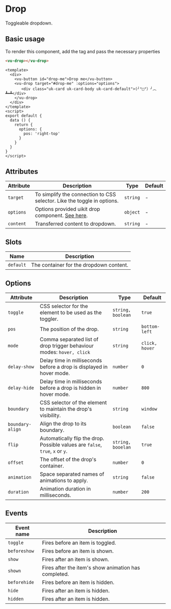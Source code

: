 # Drop

Toggleable dropdown.

## Basic usage

To render this component, add the tag and pass the necessary properties

```html
<vu-drop></vu-drop>
```

```example
<template>
  <div>
    <vu-button id="drop-me">Drop me</vu-button>
    <vu-drop target="#drop-me" :options="options">
       <div class="uk-card uk-card-body uk-card-default">(╯°□°）╯︵ ┻━┻</div>
    </vu-drop>
  </div>
</template>
<script>
export default {
  data () {
    return {
      options: {
        pos: 'right-top'
      }
    }
  }
}
</script>
```

## Attributes

| Attribute | Description                                                             | Type     | Default |
| --------- | ----------------------------------------------------------------------- | -------- | ------- |
| `target`  | To simplify the connection to CSS selector. Like the toggle in options. | `string` | -       |
| `options` | Options provided uikit drop component. <a href="#options">See here</a>. | `object` | -       |
| `content` | Transferred content to dropdown.                                        | `string` | -       |

## Slots

| Name      | Description                             |
| --------- | --------------------------------------- |
| `default` | The container for the dropdown content. |

## Options

| Attribute        | Description                                                                   | Type              | Default        |
| ---------------- | ----------------------------------------------------------------------------- | ----------------- | -------------- |
| `toggle`         | CSS selector for the element to be used as the toggler.                       | `string, boolean` | `true`         |
| `pos`            | The position of the drop.                                                     | `string`          | `bottom-left`  |
| `mode`           | Comma separated list of drop trigger behaviour modes: `hover, click`          | `string`          | `click, hover` |
| `delay-show`     | Delay time in milliseconds before a drop is displayed in hover mode.          | `number`          | `0`            |
| `delay-hide`     | Delay time in milliseconds before a drop is hidden in hover mode.             | `number`          | `800`          |
| `boundary`       | CSS selector of the element to maintain the drop's visibility.                | `string`          | `window`       |
| `boundary-align` | Align the drop to its boundary.                                               | `boolean`         | `false`        |
| `flip`           | Automatically flip the drop. Possible values are `false`, `true`, `x` or `y`. | `string, booelan` | `true`         |
| `offset`         | The offset of the drop's container.                                           | `number`          | `0`            |
| `animation`      | Space separated names of animations to apply.                                 | `string`          | `false`        |
| `duration`       | Animation duration in milliseconds.                                           | `number`          | `200`          |

## Events

| Event name   | Description                                          |
| ------------ | ---------------------------------------------------- |
| `toggle`     | Fires before an item is toggled.                     |
| `beforeshow` | Fires before an item is shown.                       |
| `show`       | Fires after an item is shown.                        |
| `shown`      | Fires after the item's show animation has completed. |
| `beforehide` | Fires before an item is hidden.                      |
| `hide`       | Fires after an item is hidden.                       |
| `hidden`     | Fires after an item is hidden.                       |
